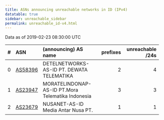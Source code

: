 ```yaml
---
title: ASNs announcing unreachable networks in ID (IPv4)
datatable: true
sidebar: unreachable_sidebar
permalink: unreachable_id-v4.html
---
```


Data as of 2019-02-23 08:30:00 UTC


<div class="datatable-begin"></div>

|   # | ASN                                    | (announcing) AS name                              |   prefixes |   unreachable /24s |
|----:|:---------------------------------------|:--------------------------------------------------|-----------:|-------------------:|
|   0 | [AS58396](unreachable_AS58396-v4.html) | DETELNETWORKS-AS-ID PT. DEWATA TELEMATIKA         |          2 |                  4 |
|   1 | [AS23947](unreachable_AS23947-v4.html) | MORATELINDONAP-AS-ID PT.Mora Telematika Indonesia |          3 |                  3 |
|   2 | [AS23679](unreachable_AS23679-v4.html) | NUSANET-AS-ID Media Antar Nusa PT.                |          1 |                  1 |

<div class="datatable-end"></div>